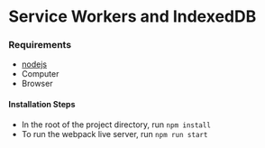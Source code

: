 # Service Workers and IndexedDB

###  Requirements
- [nodejs](https://nodejs.org/en/)
-  Computer
- Browser

#### Installation  Steps

- In the root of the project directory, run `npm install`
- To run the webpack live server, run `npm run start`

